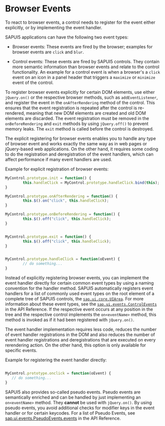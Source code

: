 <!-- loio91f1b3856f4d1014b6dd926db0e91070 -->

# Browser Events

To react to browser events, a control needs to register for the event either explicitly, or by implementing the event handler.

SAPUI5 applications can have the following two event types:

-   Browser events: These events are fired by the browser; examples for browser events are `click` and `blur`.

-   Control events: These events are fired by SAPUI5 controls. They contain more semantic information than browser events and relate to the control functionality. An example for a control event is when a browser's a `click` event on an icon in a panel header that triggers a `maximize` or `minimize` event of the control.


To register browser events explicitly for certain DOM elements, use either `jQuery.on()` or the respective browser methods, such as `addEventListener`, and register the event in the `onAfterRendering` method of the control. This ensures that the event registration is repeated after the control is re-rendered, meaning that new DOM elements are created and old DOM elements are discarded. The event registration must be removed in the `onBeforeRendering` and `exit` methods by using `jQuery.off()` to prevent memory leaks. The `exit` method is called before the control is destroyed.

The explicit registering for browser events enables you to handle any type of browser event and works exactly the same way as in web pages or jQuery-based web applications. On the other hand, it requires some coding to do the registration and deregistration of the event handlers, which can affect performance if many event handlers are used.

Example for explicit registration of browser events:

```js
MyControl.prototype.init = function() {
        this.handleClick = MyControl.prototype.handleClick.bind(this);
}

MyControl.prototype.onAfterRendering = function() {
        this.$().on("click", this.handleClick);
}

MyControl.prototype.onBeforeRendering = function() {
        this.$().off("click", this.handleClick);
}


MyControl.prototype.exit = function() {
        this.$().off("click", this.handleClick);
}


MyControl.prototype.handleClick = function(oEvent) {
        // do something...
}
```

Instead of explicitly registering browser events, you can implement the event handler directly for certain common event types by using a naming convention for the handler method. SAPUI5 automatically registers event handlers for a list of commonly used event types on the root element of a complete tree of SAPUI5 controls, the [`sap.ui.core.UIArea`](https://ui5.sap.com/#/api/sap.ui.core.UIArea/overview). For more information about these event types, see the [`sap.ui.events.ControlEvents`](https://ui5.sap.com/#/api/sap.ui.events) in the API Reference. If the respective event occurs at any position in the tree and the respective control implements the `on<eventName>` method, this method is invoked as if it had been registered with `jQuery.on()`.

The event handler implementation requires less code, reduces the number of event handler registrations in the DOM and also reduces the number of event handler registrations and deregistrations that are executed on every rerendering action. On the other hand, this option is only available for specific events.

Example for registering the event handler directly:

```js

MyControl.prototype.onclick = function(oEvent) {
   // do something...
}
```

SAPUI5 also provides so-called pseudo events. Pseudo events are semantically enriched and can be handled by just implementing an `on<eventName>` method. They **cannot** be used with `jQuery.on()`. By using pseudo events, you avoid additional checks for modifier keys in the event handler or for certain keycodes. For a list of Pseudo Events, see [sap.ui.events.PseudoEvents.events](https://ui5.sap.com/#/api/module%3Asap%2Fui%2Fevents%2FPseudoEvents.events) in the API Reference.

